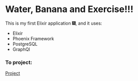 # Water, Banana and Exercise!!!

This is my first Elixir application 🎆, and it uses:
  - Elixir
  - Phoenix Framework
  - PostgreSQL
  - GraphQl

### To project: 
<a href="https://github.com/JonathanMeira/Water-Banana-Exercise-/tree/master">Project</a>
